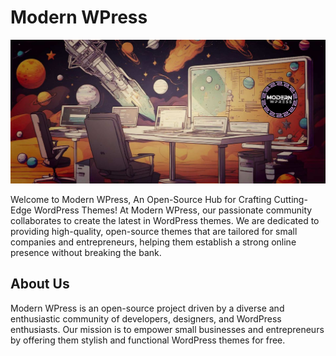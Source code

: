 # Modern WPress

![Banner](https://github.com/Modern-WPress/.github/blob/main/profile/banner-modern-wpress.jpg)

Welcome to Modern WPress, An Open-Source Hub for Crafting Cutting-Edge WordPress
Themes! At Modern WPress, our passionate community collaborates to create the
latest in WordPress themes. We are dedicated to providing high-quality,
open-source themes that are tailored for small companies and entrepreneurs,
helping them establish a strong online presence without breaking the bank.

## About Us

Modern WPress is an open-source project driven by a diverse and enthusiastic
community of developers, designers, and WordPress enthusiasts. Our mission is to
empower small businesses and entrepreneurs by offering them stylish and
functional WordPress themes for free.
